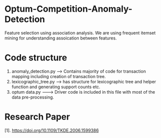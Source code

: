 # Optum-Competition-Anomaly-Detection
Feature selection using association analysis. We are using frequent itemset mining for understanding assoication between features.

# Code structure

1. anomaly_detection.py --> Contains majority of code for transaction mapping including creation of transaction tree.
2. lexicographic_tree.py --> has structure for lexicographic tree and helper function and generating support counts etc.
3. optum data.py ---> Driver code is included in this file with most of the data pre-processing.

# Research Paper
[1]. https://doi.org/10.1109/TKDE.2006.1599386 

